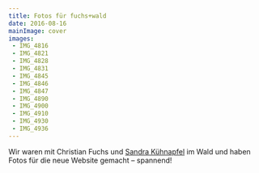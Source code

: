 ```yaml
---
title: Fotos für fuchs+wald
date: 2016-08-16
mainImage: cover
images:
 - IMG_4816
 - IMG_4821
 - IMG_4828
 - IMG_4831
 - IMG_4845
 - IMG_4846
 - IMG_4847
 - IMG_4890
 - IMG_4900
 - IMG_4910
 - IMG_4930
 - IMG_4936
---
```


Wir waren mit Christian Fuchs und [Sandra Kühnapfel](http://www.kuehnapfel-fotografie.de/) im Wald und haben Fotos für die neue Website gemacht – spannend!
